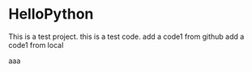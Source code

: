 # HelloPython
This is a test project.
this is a test code.
add a code1 from github
add a code1 from local

aaa
